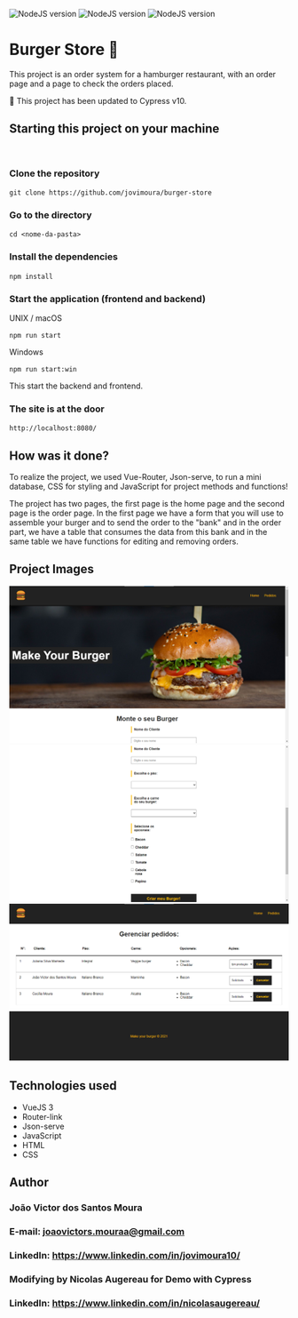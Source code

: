 ![NodeJS version](https://img.shields.io/badge/node-16.x-green.svg)
![NodeJS version](https://img.shields.io/badge/node-18.x-green.svg)
![NodeJS version](https://img.shields.io/badge/cypress-12.x-green.svg)

# Burger Store 🍔

This project is an order system for a hamburger restaurant, with an order page and a page to check the orders placed.

📣 This project has been updated to Cypress v10.

## Starting this project on your machine

<br>

### Clone the repository

```
git clone https://github.com/jovimoura/burger-store
```

### Go to the directory

```
cd <nome-da-pasta>
```

### Install the dependencies

```
npm install
```

### Start the application (frontend and backend)

UNIX / macOS

```
npm run start
```

Windows

```
npm run start:win
```

This start the backend and frontend.

### The site is at the door

```
http://localhost:8080/
```

## How was it done?

<p>To realize the project, we used Vue-Router, Json-serve, to run a mini database, CSS for styling and JavaScript for project methods and functions!</p>
<p>
The project has two pages, the first page is the home page and the second page is the order page. In the first page we have a form that you will use to assemble your burger and to send the order to the "bank" and in the order part, we have a table that consumes the data from this bank and in the same table we have functions for editing and removing orders.
</p>

## Project Images

<img src='./src/assets/img-readme/foto1.png'>

<img src='./src/assets/img-readme/foto2.png'>

<img src='./src/assets/img-readme/foto3.png'>

## Technologies used

<ul>
    <li>VueJS 3</li>
    <li>Router-link</li>
    <li>Json-serve</li>
    <li>JavaScript</li>
    <li>HTML</li>
    <li>CSS</li>
</ul>

## Author

### João Victor dos Santos Moura

### E-mail: joaovictors.mouraa@gmail.com

### LinkedIn: https://www.linkedin.com/in/jovimoura10/

### Modifying by Nicolas Augereau for Demo with Cypress

### LinkedIn: https://www.linkedin.com/in/nicolasaugereau/
